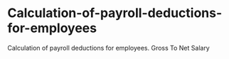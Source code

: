 # Calculation-of-payroll-deductions-for-employees
Calculation of payroll deductions for employees. Gross To Net Salary
